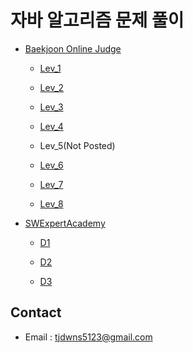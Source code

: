 # 자바 알고리즘 문제 풀이

- [Baekjoon Online Judge](https://www.acmicpc.net/)
    
    - [Lev_1](https://github.com/HamSungJun/doJava/tree/master/src/Baekjoon/Lev_1)
    
    - [Lev_2](https://github.com/HamSungJun/doJava/tree/master/src/Baekjoon/Lev_2)
    
    - [Lev_3](https://github.com/HamSungJun/doJava/tree/master/src/Baekjoon/Lev_3)
    
    - [Lev_4](https://github.com/HamSungJun/doJava/tree/master/src/Baekjoon/Lev_4)
    
    - Lev_5(Not Posted)
    
    - [Lev_6](https://github.com/HamSungJun/doJava/tree/master/src/Baekjoon/Lev_6)
    
    - [Lev_7](https://github.com/HamSungJun/doJava/tree/master/src/Baekjoon/Lev_7)
    
    - [Lev_8](https://github.com/HamSungJun/doJava/tree/master/src/Baekjoon/Lev_8)
    
- [SWExpertAcademy](https://swexpertacademy.com/main/main.do)

    - [D1](https://github.com/HamSungJun/doJava/tree/master/src/SWExpertAcademy/D1)
    
    - [D2](https://github.com/HamSungJun/doJava/tree/master/src/SWExpertAcademy/D2)
    
    - [D3](https://github.com/HamSungJun/doJava/tree/master/src/SWExpertAcademy/D3)

## Contact

- Email : tjdwns5123@gmail.com


